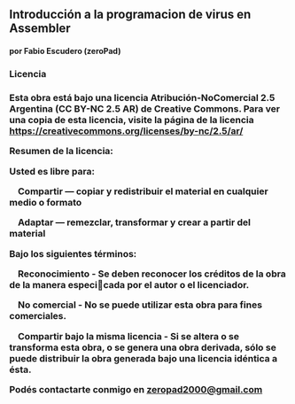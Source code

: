 <h2>Introducción a la programacion de virus en Assembler</h2>
<h4>por Fabio Escudero (zeroPad)</h4>
<h3>Licencia<h3>

Esta obra está bajo una licencia Atribución-NoComercial 2.5 Argentina (CC BY-NC 2.5 AR) de Creative Commons. 
Para ver una copia de esta licencia, visite la página de la licencia https://creativecommons.org/licenses/by-nc/2.5/ar/

Resumen de la licencia:

Usted es libre para:

    <strong>Compartir</strong> — copiar y redistribuir el material en cualquier medio o formato

    <strong>Adaptar</strong> — remezclar, transformar y crear a partir del material


Bajo los siguientes términos:

    <strong>Reconocimiento</strong> - Se deben reconocer los créditos de la obra de la manera especicada por el autor o el licenciador.

    <strong>No comercial</strong> - No se puede utilizar esta obra para fines comerciales.

    <strong>Compartir bajo la misma licencia</strong> - Si se altera o se transforma esta obra, o se genera una obra derivada, sólo se puede distribuir la obra generada bajo una licencia idéntica a ésta.


Podés contactarte conmigo en zeropad2000@gmail.com
